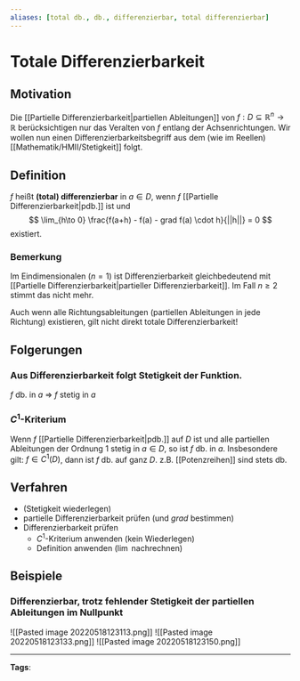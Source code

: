 ```yaml
---
aliases: [total db., db., differenzierbar, total differenzierbar]
---
```


# Totale Differenzierbarkeit
## Motivation
Die [[Partielle Differenzierbarkeit|partiellen Ableitungen]] von $f: D \subseteq \mathbb{R}^n \to \mathbb{R}$ berücksichtigen nur das Veralten von $f$ entlang der Achsenrichtungen. Wir wollen nun einen Differenzierbarkeitsbegriff aus dem (wie im Reellen) [[Mathematik/HMII/Stetigkeit]] folgt.

## Definition
$f$ heißt **(total) differenzierbar** in $a \in D$, wenn $f$ [[Partielle Differenzierbarkeit|pdb.]] ist und
$$
\lim_{h\to 0} \frac{f(a+h) - f(a) - grad f(a) \cdot h}{||h||} = 0
$$
existiert.

### Bemerkung
Im Eindimensionalen ($n=1$) ist Differenzierbarkeit gleichbedeutend mit [[Partielle Differenzierbarkeit|partieller Differenzierbarkeit]]. Im Fall $n \geq 2$  stimmt das nicht mehr.

Auch wenn alle Richtungsableitungen (partiellen Ableitungen in jede Richtung) existieren, gilt nicht direkt totale Differenzierbarkeit!

## Folgerungen
### Aus Differenzierbarkeit folgt Stetigkeit der Funktion.
$f$ db. in $a$ $\Rightarrow$ $f$ stetig in $a$

### $C^1$-Kriterium
Wenn $f$ [[Partielle Differenzierbarkeit|pdb.]] auf $D$ ist und alle partiellen Ableitungen der Ordnung $1$ stetig in $a \in D$, so ist $f$ db. in $a$. Insbesondere gilt: $f \in C^1(D)$, dann ist $f$ db. auf ganz $D$.
z.B. [[Potenzreihen]] sind stets db.

## Verfahren
- (Stetigkeit wiederlegen)
- partielle Differenzierbarkeit prüfen (und $grad$ bestimmen)
- Differenzierbarkeit prüfen
    - $C^1$-Kriterium anwenden (kein Wiederlegen)
    - Definition anwenden ($\lim$ nachrechnen)

## Beispiele
### Differenzierbar, trotz fehlender Stetigkeit der partiellen Ableitungen im Nullpunkt
![[Pasted image 20220518123113.png]]
![[Pasted image 20220518123133.png]]
![[Pasted image 20220518123150.png]]

---
**Tags**: 
